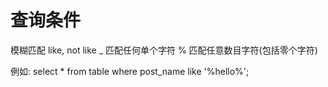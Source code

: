 # 查询条件

模糊匹配 like, not like
_   匹配任何单个字符
%   匹配任意数目字符(包括零个字符)

例如:
select * from table where post_name like '%hello%';
